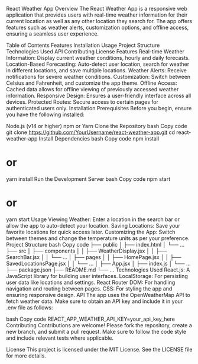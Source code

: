React Weather App
Overview
The React Weather App is a responsive web application that provides users with real-time weather information for their current location as well as any other location they search for. The app offers features such as weather alerts, customization options, and offline access, ensuring a seamless user experience.

Table of Contents
Features
Installation
Usage
Project Structure
Technologies Used
API
Contributing
License
Features
Real-time Weather Information: Display current weather conditions, hourly and daily forecasts.
Location-Based Forecasting: Auto-detect user location, search for weather in different locations, and save multiple locations.
Weather Alerts: Receive notifications for severe weather conditions.
Customization: Switch between Celsius and Fahrenheit, and customize the app theme.
Offline Access: Cached data allows for offline viewing of previously accessed weather information.
Responsive Design: Ensures a user-friendly interface across all devices.
Protected Routes: Secure access to certain pages for authenticated users only.
Installation
Prerequisites
Before you begin, ensure you have the following installed:

Node.js (v14 or higher)
npm or Yarn
Clone the Repository
bash
Copy code
git clone https://github.com/YourUsername/react-weather-app.git
cd react-weather-app
Install Dependencies
bash
Copy code
npm install

# or

yarn install
Run the Development Server
bash
Copy code
npm start

# or

yarn start
Usage
Viewing Weather: Enter a location in the search bar or allow the app to auto-detect your location.
Saving Locations: Save your favorite locations for quick access later.
Customizing the App: Switch between themes and change the temperature units as per your preference.
Project Structure
bash
Copy code
├── public
│ ├── index.html
│ └── ...
├── src
│ ├── components
│ │ ├── WeatherDisplay.jsx
│ │ ├── SearchBar.jsx
│ │ └── ...
│ ├── pages
│ │ ├── HomePage.jsx
│ │ ├── SavedLocationsPage.jsx
│ │ └── ...
│ ├── App.jsx
│ ├── index.js
│ └── ...
├── package.json
├── README.md
└── ...
Technologies Used
React.js: A JavaScript library for building user interfaces.
LocalStorage: For persisting user data like locations and settings.
React Router DOM: For handling navigation and routing between pages.
CSS: For styling the app and ensuring responsive design.
API
The app uses the OpenWeatherMap API to fetch weather data. Make sure to obtain an API key and include it in your .env file as follows:

bash
Copy code
REACT_APP_WEATHER_API_KEY=your_api_key_here
Contributing
Contributions are welcome! Please fork the repository, create a new branch, and submit a pull request. Make sure to follow the code style and include relevant tests where applicable.

License
This project is licensed under the MIT License. See the LICENSE file for more details.
